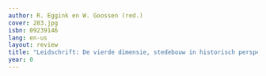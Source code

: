 ```yaml
---
author: R. Eggink en W. Goossen (red.)
cover: 283.jpg
isbn: 09239146
lang: en-us
layout: review
title: "Leidschrift: De vierde dimensie, stedebouw in historisch perspectief"
year: 0
---
```

